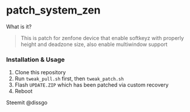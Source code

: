# patch_system_zen
What is it?
>This is patch for zenfone device that enable softkeyz with properly height and deadzone size, also enable multiwindow support

### Installation & Usage
1. Clone this repository
2. Run `tweak_pull.sh` first, then `tweak_patch.sh`
3. Flash `UPDATE.ZIP` which has been patched via custom recovery
4. Reboot

Steemit @dissgo
